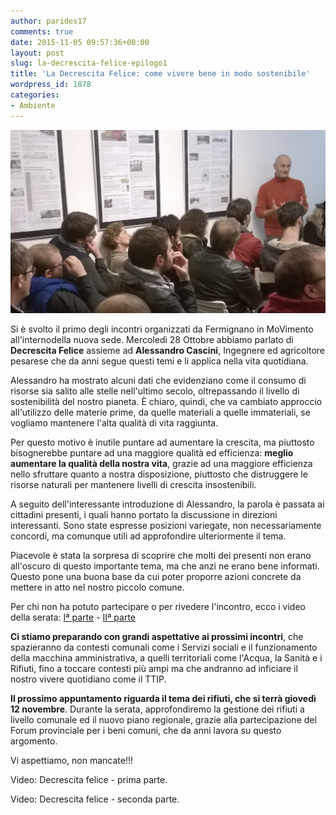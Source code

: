 ```yaml
---
author: parides17
comments: true
date: 2015-11-05 09:57:36+00:00
layout: post
slug: la-decrescita-felice-epilogo1
title: 'La Decrescita Felice: come vivere bene in modo sostenibile'
wordpress_id: 1878
categories:
- Ambiente
---
```


![decrescita](/images/2015/11/decrescita-1024x597.jpg)


Si è svolto il primo degli incontri organizzati da Fermignano in MoVimento all'internodella nuova sede. Mercoledì 28 Ottobre abbiamo parlato di **Decrescita Felice** assieme ad **Alessandro Cascini**, Ingegnere ed agricoltore pesarese che da anni segue questi temi e li applica nella vita quotidiana.<!-- more -->




Alessandro ha mostrato alcuni dati che evidenziano come il consumo di risorse sia salito alle stelle nell'ultimo secolo, oltrepassando il livello di sostenibilità del nostro pianeta. È chiaro, quindi, che va cambiato approccio all'utilizzo delle materie prime, da quelle materiali a quelle immateriali, se vogliamo mantenere l'alta qualità di vita raggiunta.




Per questo motivo è inutile puntare ad aumentare la crescita, ma piuttosto bisognerebbe puntare ad una maggiore qualità ed efficienza: **meglio aumentare la qualità della nostra vita**, grazie ad una maggiore efficienza nello sfruttare quanto a nostra disposizione, piuttosto che distruggere le risorse naturali per mantenere livelli di crescita insostenibili.




A seguito dell'interessante introduzione di Alessandro, la parola è passata ai cittadini presenti, i quali hanno portato la discussione in direzioni interessanti. Sono state espresse posizioni variegate, non necessariamente concordi, ma comunque utili ad approfondire ulteriormente il tema.




Piacevole è stata la sorpresa di scoprire che molti dei presenti non erano all'oscuro di questo importante tema, ma che anzi ne erano bene informati. Questo pone una buona base da cui poter proporre azioni concrete da mettere in atto nel nostro piccolo comune.




Per chi non ha potuto partecipare o per rivedere l'incontro, ecco i video della serata: [Iª parte](https://www.youtube.com/watch?v=rvjQJKpUeZo) - [IIª parte](https://www.youtube.com/watch?v=somIHDD5XhY)




**Ci stiamo preparando con grandi aspettative ai prossimi incontri**, che spazieranno da contesti comunali come i Servizi sociali e il funzionamento della macchina amministrativa, a quelli territoriali come l'Acqua, la Sanità e i Rifiuti, fino a toccare contesti più ampi ma che andranno ad inficiare il nostro vivere quotidiano come il TTIP.




**Il prossimo appuntamento riguarda il tema dei rifiuti, che si terrà giovedì 12 novembre**. Durante la serata, approfondiremo la gestione dei rifiuti a livello comunale ed il nuovo piano regionale, grazie alla partecipazione del Forum provinciale per i beni comuni, che da anni lavora su questo argomento.




Vi aspettiamo, non mancate!!!


Video: Decrescita felice - prima parte.





Video: Decrescita felice - seconda parte.

